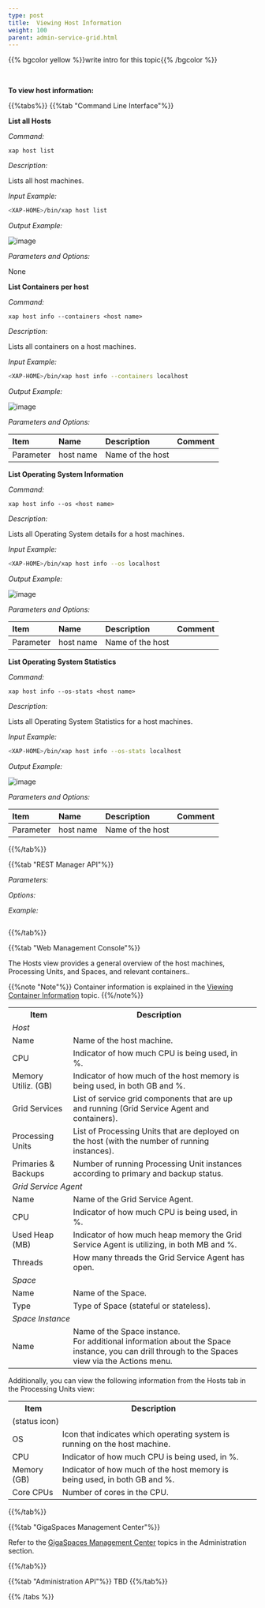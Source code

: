 ```yaml
---
type: post
title:  Viewing Host Information 
weight: 100
parent: admin-service-grid.html
---
```

 
  

{{% bgcolor yellow %}}write intro for this topic{{% /bgcolor %}}

 
<br>

**To view host information:**

{{%tabs%}}
{{%tab "Command Line Interface"%}}

**List all Hosts**

*Command:*

`xap host list`  

*Description:*
 
Lists all host machines.

*Input Example:*

```bash
<XAP-HOME>/bin/xap host list 
```

*Output Example:*

![image](/attachment_files/admin/cli-xap-host-list.png)

*Parameters and Options:*

None


**List Containers per host**

*Command:*

`xap host info --containers <host name>`  

*Description:*
 
Lists all containers on a host machines.

*Input Example:*

```bash
<XAP-HOME>/bin/xap host info --containers localhost 
```

*Output Example:*

![image](/attachment_files/admin/cli-xap-host-containers.png)

 
*Parameters and Options:*

| Item | Name | Description | Comment |
|:-----|:------|:------------|:--------|
|Parameter | host name |Name of the host | |


**List Operating System Information**

*Command:*

`xap host info --os <host name>`  

*Description:*
 
Lists all Operating System details for a host machines.

*Input Example:*

```bash
<XAP-HOME>/bin/xap host info --os localhost 
```

*Output Example:*

![image](/attachment_files/admin/cli-xap-host-os.png)

 
*Parameters and Options:*

| Item | Name | Description | Comment |
|:-----|:------|:------------|:--------|
|Parameter | host name |Name of the host | |


**List Operating System Statistics**

*Command:*

`xap host info --os-stats <host name>`  

*Description:*
 
Lists all Operating System Statistics for a host machines.

*Input Example:*

```bash
<XAP-HOME>/bin/xap host info --os-stats localhost 
```

*Output Example:*

![image](/attachment_files/admin/cli-xap-host-os-stats.png)

 
*Parameters and Options:*

| Item | Name | Description | Comment |
|:-----|:------|:------------|:--------|
|Parameter | host name |Name of the host | |

{{%/tab%}}


{{%tab "REST Manager API"%}}

_Parameters:_<br>

 

_Options:_<br>

 
*Example:*<br>
 
```bash
```
{{%/tab%}}


{{%tab "Web Management Console"%}}
 
The Hosts view provides a general overview of the host machines, Processing Units, and Spaces, and relevant containers.. 

{{%note "Note"%}}
Container information is explained in the [Viewing Container Information](/admin-service-grid-container-information.html) topic.
{{%/note%}}

<table>
  <tr>
    <th>Item</th>
    <th>Description</th>
  </tr>
  <tr>
    <td colspan="2"><i>Host</i></td>
    <td></td>
  </tr>
  <tr>
    <td>Name</td>
    <td>Name of the host machine.</td>
  </tr>
  <tr>
    <td>CPU</td>
    <td>Indicator of how much CPU is being used, in %.</td>
  </tr>
  <tr>
    <td>Memory Utiliz. (GB)</td>
    <td>Indicator of how much of the host memory is being used, in both GB and %.</td>
  </tr>
  <tr>
    <td>Grid Services</td>
    <td>List of service grid components that are up and running (Grid Service Agent and containers).</td>
  </tr>
  <tr>
    <td>Processing Units</td>
    <td>List of Processing Units that are deployed on the host (with the number of running instances).</td>
  </tr>
  <tr>
    <td>Primaries & Backups</td>
    <td>Number of running Processing Unit instances according to primary and backup status.</td>
  </tr>
  <tr>
    <td colspan="2"><i>Grid Service Agent</i></td>
    <td></td>
  </tr>
  <tr>
    <td>Name</td>
    <td>Name of the Grid Service Agent.</td>
  </tr>
  <tr>
    <td>CPU</td>
    <td>Indicator of how much CPU is being used, in %.</td>
  </tr>
  <tr>
    <td>Used Heap (MB)</td>
    <td>Indicator of how much heap memory the Grid Service Agent is utilizing, in both MB and %.</td>
  </tr>
  <tr>
    <td>Threads</td>
    <td>How many threads the Grid Service Agent has open.</td>
  </tr>
  <tr>
    <td colspan="2"><i>Space</i></td>
    <td></td>
  </tr>
  <tr>
    <td>Name</td>
    <td>Name of the Space.</td>
  </tr>
  <tr>
    <td>Type</td>
    <td>Type of Space (stateful or stateless).</td>
  </tr>
  <tr>
    <td colspan="2"><i>Space Instance</i></td>
    <td></td>
  </tr>
  <tr>
    <td>Name</td>
    <td>Name of the Space instance.<br>		
	For additional information about the Space instance, you can drill through to the Spaces view via the Actions menu.</td>
  </tr>
</table>

Additionally, you can view the following information from the Hosts tab in the Processing Units view:

<table>
  <tr>
    <th>Item</th>
    <th>Description</th>
  </tr>
  <tr>
    <td colspan="2">(status icon)</td>
    <td></td>
  </tr>
  <tr>
    <td>OS</td>
    <td>Icon that indicates which operating system is running on the host machine.</td>
  </tr>
  <tr>
    <td>CPU</td>
    <td>Indicator of how much CPU is being used, in %.</td>
  </tr>
  <tr>
    <td>Memory (GB)</td>
    <td>Indicator of how much of the host memory is being used, in both GB and %.</td>
  </tr>
  <tr>
    <td>Core CPUs</td>
    <td>Number of cores in the CPU.</td>
  </tr>
</table>

{{%/tab%}}

{{%tab "GigaSpaces Management Center"%}}

Refer to the [GigaSpaces Management Center](./gigaspaces-management-center.html) topics in the Administration section.

{{%/tab%}}


{{%tab "Administration API"%}}
TBD
{{%/tab%}}

{{% /tabs %}}

